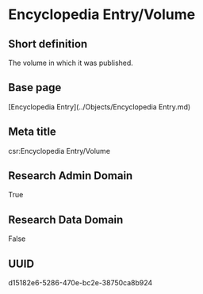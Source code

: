# Encyclopedia Entry/Volume
## Short definition
The volume in which it was published.
## Base page
[Encyclopedia Entry](../Objects/Encyclopedia Entry.md)
## Meta title
csr:Encyclopedia Entry/Volume
## Research Admin Domain
True
## Research Data Domain
False
## UUID
d15182e6-5286-470e-bc2e-38750ca8b924
